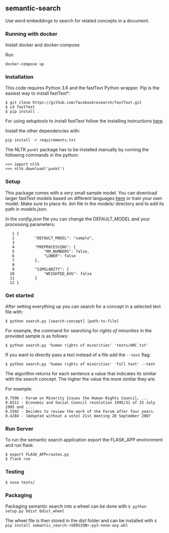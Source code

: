 ## semantic-search

Use word embeddings to search for related concepts in a document.


### Running with docker

Install docker and docker-compose

Run

`docker-compose up`


### Installation

This code requires Python 3.6 and the fastText Python wrapper. Pip is the easiest way to install fastText*:

```
$ git clone https://github.com/facebookresearch/fastText.git
$ cd fastText
$ pip install .
```

For using setuptools to install fastText follow the installing instructions [here](https://github.com/facebookresearch/fastText/tree/master/python).

Install the other dependencies with:

```
pip install -r requirements.txt
```

The NLTK `punkt` package has to be installed manually by running the following commands in the python:

```
>>> import nltk
>>> nltk.download('punkt')
```



### Setup

This package comes with a very small sample model. You can download larger fastText models based on different languages [here](https://fasttext.cc/docs/en/crawl-vectors.html) or train your own model.
Make sure to place its *.bin* file in the  *models/* directory and to add its path in *models.json*.

In the *config.json* file you can change the DEFAULT_MODEL and your processing parameters:

```
   1 {
   2         "DEFAULT_MODEL": "sample",
   3 
   4         "PREPROCESSING": {
   5             "RM_NUMBERS": false,
   6             "LOWER": false
   7         },
   8 
   9         "SIMILARITY": {
  10             "WEIGHTED_AVG": false
  11         }
  12 }
```



### Get started

After setting everything up you can search for a concept in a selected text file with:

```
$ python search.py [search-concept] [path-to-file]
```

For example, the command for searching for *rights of minorities* in the provided sample is as follows:

```
$ python search.py 'human rights of minorities' 'tests/HRC.txt'
```

If you want to directly pass a text instead of a file add the `--text` flag:

```
$ python search.py 'human rights of minorities' 'full text' --text
```

The algorithm returns for each sentence a value that indicates its similar with the search concept. The higher the value the more similar they are.

For example:

```
0.7596 - Forum on Minority Issues the Human Rights Council, ...
0.6511 - Economic and Social Council resolution 1995/31 of 25 July 1995 and ....
0.5502 - Decides to review the work of the Forum after four years.
0.4284 - [Adopted without a vote] 21st meeting 28 September 2007
```



### Run Server

To run the semantic search application export the FLASK_APP environment and run flask:

```
$ export FLASK_APP=routes.py
$ flask run
```



### Testing

```
$ nose tests/
```



### Packaging
Packaging semantic  search into a wheel can be done with
```$ python setup.py bdist bdist_wheel```

The wheel file is then stored in the *dist* folder and can be installed with
```$ pip install semantic_search-<VERSION>-py3-none-any.whl```



